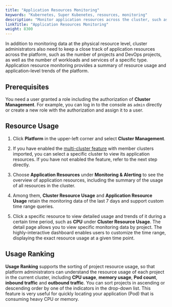 ```yaml
---
title: "Application Resources Monitoring"
keywords: "Kubernetes, Super Kubenetes, resources, monitoring"
description: "Monitor application resources across the cluster, such as the number of Deployments and CPU usage of different projects."
linkTitle: "Application Resources Monitoring"
weight: 8300
---
```


In addition to monitoring data at the physical resource level, cluster administrators also need to keep a close track of application resources across the platform, such as the number of projects and DevOps projects, as well as the number of workloads and services of a specific type. Application resource monitoring provides a summary of resource usage and application-level trends of the platform.

## Prerequisites

You need a user granted a role including the authorization of **Cluster Management**. For example, you can log in to the console as `admin` directly or create a new role with the authorization and assign it to a user.

## Resource Usage

1. Click **Platform** in the upper-left corner and select **Cluster Management**.

2. If you have enabled the [multi-cluster feature](../../multicluster-management/) with member clusters imported, you can select a specific cluster to view its application resources. If you have not enabled the feature, refer to the next step directly.

3. Choose **Application Resources** under **Monitoring & Alerting** to see the overview of application resources, including the summary of the usage of all resources in the cluster.

4. Among them, **Cluster Resource Usage** and **Application Resource Usage** retain the monitoring data of the last 7 days and support custom time range queries.

5. Click a specific resource to view detailed usage and trends of it during a certain time period, such as **CPU** under **Cluster Resource Usage**. The detail page allows you to view specific monitoring data by project. The highly-interactive dashboard enables users to customize the time range, displaying the exact resource usage at a given time point.

## Usage Ranking

**Usage Ranking** supports the sorting of project resource usage, so that platform administrators can understand the resource usage of each project in the current cluster, including **CPU usage**, **memory usage**, **Pod count**, **inbound traffic** and **outbound traffic**. You can sort projects in ascending or descending order by one of the indicators in the drop-down list. This feature is very useful for quickly locating your application (Pod) that is consuming heavy CPU or memory.
